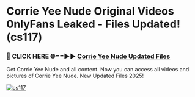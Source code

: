 # Corrie Yee Nude Original Videos 0nlyFans Leaked - Files Updated! (cs117)

<h3>🔴 CLICK HERE 🌐==►► <a href="https://tinyurl.com/yrmya6cz" rel="nofollow">Corrie Yee Nude Updated Files</a></h3>

Get Corrie Yee Nude and all content. Now you can access all videos and pictures of Corrie Yee Nude. New Updated Files 2025!

[![cs117](https://i.imgur.com/FMdXYCs.gif)](https://tinyurl.com/yrmya6cz)
